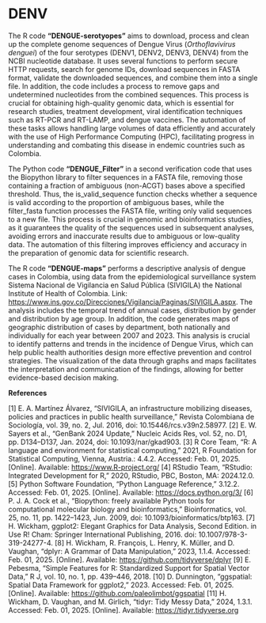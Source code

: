 # DENV

The R code **“DENGUE-serotyopes”** aims to download, process and clean up the complete genome sequences of Dengue Virus (*Orthoflavivirus denguei*) of the four serotypes (DENV1, DENV2, DENV3, DENV4) from the NCBI nucleotide database. It uses several functions to perform secure HTTP requests, search for genome IDs, download sequences in FASTA format, validate the downloaded sequences, and combine them into a single file. In addition, the code includes a process to remove gaps and undetermined nucleotides from the combined sequences. This process is crucial for obtaining high-quality genomic data, which is essential for research studies, treatment development, viral identification techniques such as RT-PCR and RT-LAMP, and dengue vaccines. The automation of these tasks allows handling large volumes of data efficiently and accurately with the use of High Performance Computing (HPC), facilitating progress in understanding and combating this disease in endemic countries such as Colombia.

The Python code **“DENGUE_Filter”** in a second verification code that uses the Biopython library to filter sequences in a FASTA file, removing those containing a fraction of ambiguous (non-ACGT) bases above a specified threshold. Thus, the is_valid_sequence function checks whether a sequence is valid according to the proportion of ambiguous bases, while the filter_fasta function processes the FASTA file, writing only valid sequences to a new file. This process is crucial in genomic and bioinformatics studies, as it guarantees the quality of the sequences used in subsequent analyses, avoiding errors and inaccurate results due to ambiguous or low-quality data. The automation of this filtering improves efficiency and accuracy in the preparation of genomic data for scientific research.

The R code **“DENGUE-maps”** performs a descriptive analysis of dengue cases in Colombia, using data from the epidemiological surveillance system Sistema Nacional de Vigilancia en Salud Pública (SIVIGILA) the National Institute of Health of Colombia. Link: https://www.ins.gov.co/Direcciones/Vigilancia/Paginas/SIVIGILA.aspx. The analysis includes the temporal trend of annual cases, distribution by gender and distribution by age group. In addition, the code generates maps of geographic distribution of cases by department, both nationally and individually for each year between 2007 and 2023. This analysis is crucial to identify patterns and trends in the incidence of Dengue Virus, which can help public health authorities design more effective prevention and control strategies. The visualization of the data through graphs and maps facilitates the interpretation and communication of the findings, allowing for better evidence-based decision making.

**References**

[1] E. A. Martínez Álvarez, “SIVIGILA, an infrastructure mobilizing diseases, policies and practices in public health surveillance,” Revista Colombiana de Sociología, vol. 39, no. 2, Jul. 2016, doi: 10.15446/rcs.v39n2.58977.
[2] E. W. Sayers et al., “GenBank 2024 Update,” Nucleic Acids Res, vol. 52, no. D1, pp. D134–D137, Jan. 2024, doi: 10.1093/nar/gkad903.
[3] R Core Team, “R: A language and environment for statistical computing,” 2021, R Foundation for Statistical Computing, Vienna, Austria.: 4.4.2. Accessed: Feb. 01, 2025. [Online]. Available: https://www.R-project.org/
[4]	RStudio Team, “RStudio: Integrated Development for R,” 2020, RStudio, PBC, Boston, MA: 2024.12.0.
[5]	Python Software Foundation, “Python Language Reference,” 3.12.2. Accessed: Feb. 01, 2025. [Online]. Available: https://docs.python.org/3/
[6]	P. J. A. Cock et al., “Biopython: freely available Python tools for computational molecular biology and bioinformatics,” Bioinformatics, vol. 25, no. 11, pp. 1422–1423, Jun. 2009, doi: 10.1093/bioinformatics/btp163.
[7]	H. Wickham, ggplot2: Elegant Graphics for Data Analysis, Second Edition. in Use R! Cham: Springer International Publishing, 2016. doi: 10.1007/978-3-319-24277-4.
[8]	H. Wickham, R. François, L. Henry, K. Müller, and D. Vaughan, “dplyr: A Grammar of Data Manipulation,” 2023, 1.1.4. Accessed: Feb. 01, 2025. [Online]. Available: https://github.com/tidyverse/dplyr
[9]	E. Pebesma, “Simple Features for R: Standardized Support for Spatial Vector Data,” R J, vol. 10, no. 1, pp. 439–446, 2018.
[10]	D. Dunnington, “ggspatial: Spatial Data Framework for ggplot2,” 2023. Accessed: Feb. 01, 2025. [Online]. Available: https://github.com/paleolimbot/ggspatial
[11]	H. Wickham, D. Vaughan, and M. Girlich, “tidyr: Tidy Messy Data,” 2024, 1.3.1. Accessed: Feb. 01, 2025. [Online]. Available: https://tidyr.tidyverse.org

